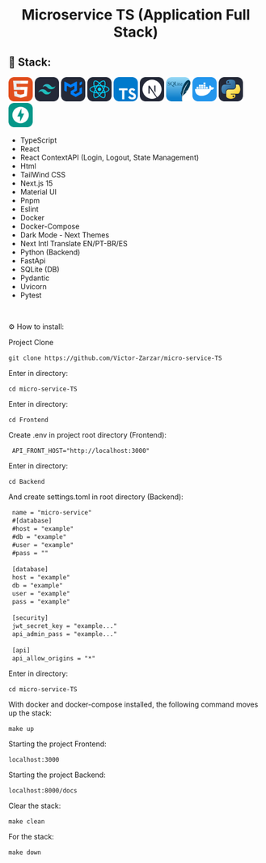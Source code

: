 <h1 align="center" id="header">
 Microservice TS (Application Full Stack)
</h1>

<h2 id="stack">
🤖 Stack:
</h2>
<p>
<img src="https://github.com/tandpfun/skill-icons/blob/main/icons/HTML.svg" width="48" title="Html"> <img src="https://github.com/tandpfun/skill-icons/blob/main/icons/TailwindCSS-Dark.svg" width="48" title="TailWindCss"> <img src="https://github.com/tandpfun/skill-icons/blob/main/icons/MaterialUI-Dark.svg" width="48" title="MaterialUI">
<img src="https://github.com/tandpfun/skill-icons/blob/main/icons/React-Dark.svg" width="48" title="React.Js">  <img src="https://github.com/tandpfun/skill-icons/blob/main/icons/TypeScript.svg" width="48" title="TypeScript">
<img src="https://github.com/tandpfun/skill-icons/blob/main/icons/NextJS-Dark.svg" width="48" title="Next.Js">  <img src="https://github.com/tandpfun/skill-icons/blob/main/icons/SQLite.svg" width="48"  title="SQLite"> 
<img src="https://github.com/tandpfun/skill-icons/blob/main/icons/Docker.svg" width="48" title="Docker">  <img src="https://github.com/tandpfun/skill-icons/blob/main/icons/Python-Dark.svg" width="48" title="Python"> <img src="https://github.com/tandpfun/skill-icons/blob/main/icons/FastAPI.svg" width="48" title="FastAPI">
</p>

- TypeScript
- React
- React ContextAPI (Login, Logout, State Management)
- Html
- TailWind CSS
- Next.js 15
- Material UI
- Pnpm
- Eslint
- Docker
- Docker-Compose
- Dark Mode - Next Themes
- Next Intl Translate EN/PT-BR/ES
- Python (Backend)
- FastApi 
- SQLite (DB)
- Pydantic
- Uvicorn
- Pytest
  
<br />

⚙️ How to install:

Project Clone

    git clone https://github.com/Victor-Zarzar/micro-service-TS
     
Enter in directory:

    cd micro-service-TS 

Enter in directory:

    cd Frontend

Create .env in project root directory (Frontend):

     API_FRONT_HOST="http://localhost:3000"

Enter in directory:

    cd Backend

And create settings.toml in root directory (Backend):

     name = "micro-service"
     #[database]
     #host = "example"
     #db = "example"
     #user = "example"
     #pass = ""

     [database]
     host = "example"
     db = "example"
     user = "example"
     pass = "example"
     
     [security]
     jwt_secret_key = "example..."
     api_admin_pass = "example..."

     [api]
     api_allow_origins = "*"


Enter in directory:

    cd micro-service-TS      


With docker and docker-compose installed, the following command moves up the stack:

    make up

Starting the project Frontend:

    localhost:3000

Starting the project Backend:

    localhost:8000/docs    

Clear the stack:

    make clean

For the stack:
   
    make down
